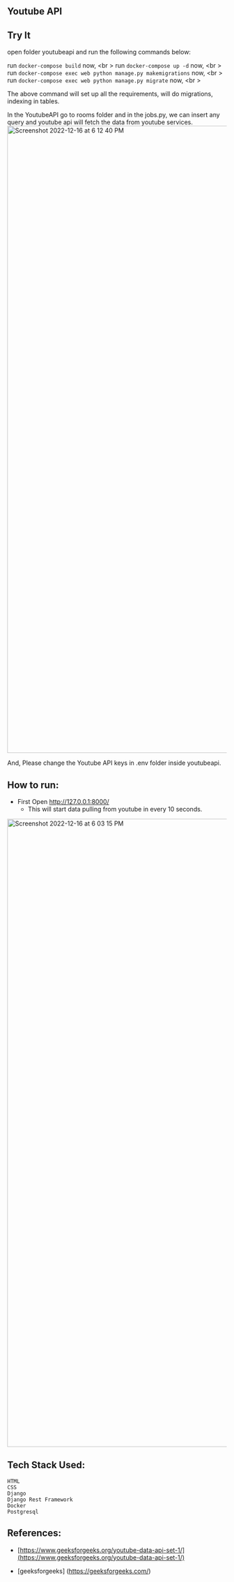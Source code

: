 Youtube API
---


Try It
---

open folder youtubeapi and run the following commands below:

run `docker-compose build` now, <br \>
run `docker-compose up -d` now, <br \>
run `docker-compose exec web python manage.py makemigrations` now, <br \>
run `docker-compose exec web python manage.py migrate` now, <br \>


The above command will set up all the requirements, will do migrations, indexing in tables.

In the YoutubeAPI go to rooms folder and in the jobs.py, we can insert any query and youtube api will fetch the data from youtube services.
<img width="1438" alt="Screenshot 2022-12-16 at 6 12 40 PM" src="https://user-images.githubusercontent.com/28860154/208100988-118c46fa-b8c7-4f36-8cee-f6c5778dd6b5.png">

And, Please change the Youtube API keys in .env folder inside youtubeapi.




How to run:
---

- First Open http://127.0.0.1:8000/
	- This will start data pulling from youtube in every 10 seconds.
	
	
<img width="1440" alt="Screenshot 2022-12-16 at 6 03 15 PM" src="https://user-images.githubusercontent.com/28860154/208099988-2fb97561-2b34-487a-b01b-34dafdc7141f.png">



Tech Stack Used:
----
	HTML
	CSS
	Django
	Django Rest Framework
	Docker
	Postgresql
	

References:
---


- [https://www.geeksforgeeks.org/youtube-data-api-set-1/](https://www.geeksforgeeks.org/youtube-data-api-set-1/)

- [geeksforgeeks] (https://geeksforgeeks.com/)



